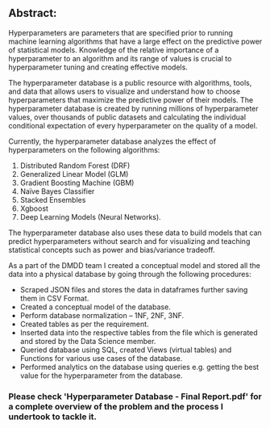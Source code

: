 ## Abstract:

Hyperparameters are parameters that are specified prior to running machine learning algorithms that have a
large effect on the predictive power of statistical models. Knowledge of the relative importance of a
hyperparameter to an algorithm and its range of values is crucial to hyperparameter tuning and creating
effective models.

The hyperparameter database is a public resource with algorithms, tools, and data that allows users to
visualize and understand how to choose hyperparameters that maximize the predictive power of their models.
The hyperparameter database is created by running millions of hyperparameter values, over thousands of
public datasets and calculating the individual conditional expectation of every hyperparameter on the quality
of a model.

Currently, the hyperparameter database analyzes the effect of hyperparameters on the following algorithms:
1. Distributed Random Forest (DRF)
2. Generalized Linear Model (GLM) 
3. Gradient Boosting Machine (GBM) 
4. Naïve Bayes Classifier
5. Stacked Ensembles 
6. Xgboost 
7. Deep Learning Models (Neural Networks).

The hyperparameter database also uses these data to build models that can predict hyperparameters without
search and for visualizing and teaching statistical concepts such as power and bias/variance tradeoff.

As a part of the DMDD team I created a conceptual model and stored all the data into a physical database
by going through the following procedures:
* Scraped JSON files and stores the data in dataframes further saving them in CSV Format.
* Created a conceptual model of the database.
* Perform database normalization – 1NF, 2NF, 3NF.
* Created tables as per the requirement.
* Inserted data into the respective tables from the file which is generated and stored by the Data Science
member.
* Queried database using SQL, created Views (virtual tables) and Functions for various use cases of the
database.
* Performed analytics on the database using queries e.g. getting the best value for the hyperparameter
from the database.

### Please check 'Hyperparameter Database - Final Report.pdf' for a complete overview of the problem and the process I undertook to tackle  it.

